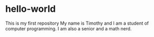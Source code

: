 # hello-world
This is my first repository
My name is Timothy and I am a student of computer programming. I am also a senior and a math nerd.
